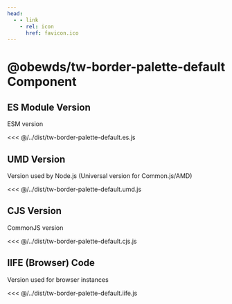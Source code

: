 ```yaml
---
head:
  - - link
    - rel: icon
      href: favicon.ico
---
```





# @obewds/tw-border-palette-default Component




## ES Module Version

ESM version

<<< @/../dist/tw-border-palette-default.es.js




## UMD Version

Version used by Node.js (Universal version for Common.js/AMD)

<<< @/../dist/tw-border-palette-default.umd.js




## CJS Version

CommonJS version

<<< @/../dist/tw-border-palette-default.cjs.js




## IIFE (Browser) Code

Version used for browser instances

<<< @/../dist/tw-border-palette-default.iife.js


